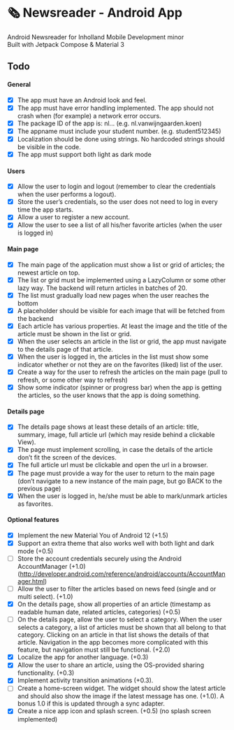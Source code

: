 # 🗞 Newsreader - Android App
Android Newsreader for Inholland Mobile Development minor  
Built with Jetpack Compose & Material 3

## Todo
#### General
- [x] The app must have an Android look and feel.
- [x] The app must have error handling implemented. The app should not crash when (for example) a network error occurs.
- [x] The package ID of the app is: nl.<lastname>.<firstname>. (e.g. nl.vanwijngaarden.koen)
- [x] The appname must include your student number. (e.g. student512345)
- [x] Localization should be done using strings. No hardcoded strings should be visible in the code.
- [x] The app must support both light as dark mode

#### Users
- [x] Allow the user to login and logout (remember to clear the credentials when the user performs a logout).
- [x] Store the user’s credentials, so the user does not need to log in every time the app starts.
- [x] Allow a user to register a new account.
- [x] Allow the user to see a list of all his/her favorite articles (when the user is logged in)

#### Main page
- [x] The main page of the application must show a list or grid of articles; the newest article on top.
- [x] The list or grid must be implemented using a LazyColumn or some other lazy way. The backend will return articles in batches of 20.
- [x] The list must gradually load new pages when the user reaches the bottom
- [x] A placeholder should be visible for each image that will be fetched from the backend
- [x] Each article has various properties. At least the image and the title of the article must be shown in the list or grid.
- [x] When the user selects an article in the list or grid, the app must navigate to the details page of that article.
- [x] When the user is logged in, the articles in the list must show some indicator whether or not they are on the favorites (liked) list of the user.
- [x] Create a way for the user to refresh the articles on the main page (pull to refresh, or some other way to refresh)
- [x] Show some indicator (spinner or progress bar) when the app is getting the articles, so the user knows that the app is doing something.

#### Details page
- [x] The details page shows at least these details of an article: title, summary, image, full article url (which may reside behind a clickable View).
- [x] The page must implement scrolling, in case the details of the article don’t fit the screen of the devices.
- [x] The full article url must be clickable and open the url in a browser.
- [x] The page must provide a way for the user to return to the main page (don’t navigate to a new instance of the main page, but go BACK to the previous page)
- [x] When the user is logged in, he/she must be able to mark/unmark articles as favorites.

#### Optional features
- [x] Implement the new Material You of Android 12 (+1.5)
- [x] Support an extra theme that also works well with both light and dark mode (+0.5)
- [ ] Store the account credentials securely using the Android AccountManager (+1.0) (http://developer.android.com/reference/android/accounts/AccountManager.html)
- [ ] Allow the user to filter the articles based on news feed (single and or multi select). (+1.0)
- [x] On the details page, show all properties of an article (timestamp as readable human date, related articles, categories) (+0.5)
- [ ] On the details page, allow the user to select a category. When the user selects a category, a list of articles must be shown that all belong to that category. Clicking on an article in that list shows the details of that article. Navigation in the app becomes more complicated with this feature, but navigation must still be functional. (+2.0)  
- [x] Localize the app for another language. (+0.3)
- [x] Allow the user to share an article, using the OS-provided sharing functionality. (+0.3)
- [x] Implement activity transition animations (+0.3).
- [ ] Create a home-screen widget. The widget should show the latest article and should also show the image if the latest message has one. (+1.0). A bonus 1.0 if this is updated through a sync adapter.
- [x] Create a nice app icon and splash screen. (+0.5) (no splash screen implemented)
